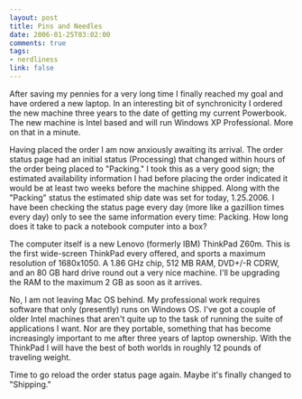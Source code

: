 ```yaml
--- 
layout: post
title: Pins and Needles
date: 2006-01-25T03:02:00
comments: true
tags:
- nerdliness
link: false
---
```

After saving my pennies for a very long time I finally reached my goal and have ordered a new laptop. In an interesting bit of synchronicity I ordered the new machine three years to the date of getting my current Powerbook. The new machine is Intel based and will run Windows XP Professional. More on that in a minute.

Having placed the order I am now anxiously awaiting its arrival. The order status page had an initial status (Processing) that changed within hours of the order being placed to "Packing." I took this as a very good sign; the estimated availability information I had before placing the order indicated it would be at least two weeks before the machine shipped. Along with the "Packing" status the estimated ship date was set for today, 1.25.2006. I have been checking the status page every day (more like a gazillion times every day) only to see the same information every time: Packing. How long does it take to pack a notebook computer into a box?

The computer itself is a new Lenovo (formerly IBM) ThinkPad Z60m. This is the first wide-screen ThinkPad every offered, and sports a maximum resolution of 1680x1050. A 1.86 GHz chip,  512 MB RAM, DVD+/-R CDRW, and an 80 GB hard drive round out a very nice machine. I'll be upgrading the RAM to the maximum 2 GB as soon as it arrives.

No, I am not leaving Mac OS behind. My professional work requires software that only (presently) runs on Windows OS. I've got a couple of older Intel machines that aren't quite up to the task of running the suite of applications I want. Nor are they portable, something that has become increasingly important to me after three years of laptop ownership. With the ThinkPad I will have the best of both worlds in roughly 12 pounds of traveling weight.

Time to go reload the order status page again. Maybe it's finally changed to "Shipping."
